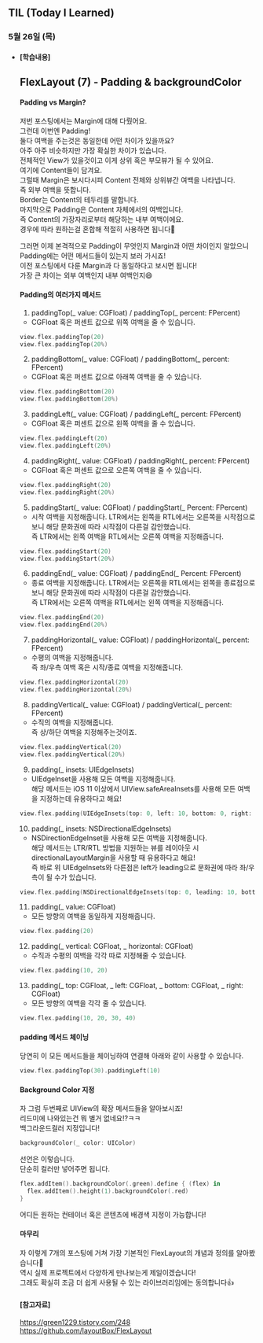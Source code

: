 ## TIL (Today I Learned)

### 5월 26일 (목)   

- #### [학습내용]    
  ## FlexLayout (7) - Padding & backgroundColor
  
  #### Padding vs Margin?   

  저번 포스팅에서는 Margin에 대해 다뤘어요.   
  그런데 이번엔 Padding!    
  둘다 여백을 주는것은 동일한데 어떤 차이가 있을까요?    
  아주 아주 비슷하지만 가장 확실한 차이가 있습니다.   
  전체적인 View가 있을것이고 이게 상위 혹은 부모뷰가 될 수 있어요.     
  여기에 Content들이 담겨요.   
  그럴때 Margin은 보시다시피 Content 전체와 상위뷰간 여백을 나타냅니다.    
  즉 외부 여백을 뜻합니다.   
  Border는 Content의 테두리를 말합니다.    
  마지막으로 Padding은 Content 자체에서의 여백입니다.   
  즉 Content의 가장자리로부터 해당하는 내부 여백이에요.   
  경우에 따라 원하는걸 혼합해 적절히 사용하면 됩니다🙌    

  그러면 이제 본격적으로 Padding이 무엇인지 Margin과 어떤 차이인지 알았으니 Padding에는 어떤 메서드들이 있는지 보러 가시죠!    
  이전 포스팅에서 다룬 Margin과 다 동일하다고 보시면 됩니다!    
  가장 큰 차이는 외부 여백인지 내부 여백인지😄   

  #### Padding의 여러가지 메서드    

  1. paddingTop(_ value: CGFloat) / paddingTop(_ percent: FPercent)    
   - CGFloat 혹은 퍼센트 값으로 위쪽 여백을 줄 수 있습니다.    
  ```swift
  view.flex.paddingTop(20)
  view.flex.paddingTop(20%)
  ```
  2. paddingBottom(_ value: CGFloat) / paddingBottom(_ percent: FPercent)    
   - CGFloat 혹은 퍼센트 값으로 아래쪽 여백을 줄 수 있습니다.    
  ```swift
  view.flex.paddingBottom(20)
  view.flex.paddingBottom(20%)
  ```
  3. paddingLeft(_ value: CGFloat) / paddingLeft(_ percent: FPercent)    
   - CGFloat 혹은 퍼센트 값으로 왼쪽 여백을 줄 수 있습니다.   
  ```swift
  view.flex.paddingLeft(20)
  view.flex.paddingLeft(20%)
  ```
  4. paddingRight(_ value: CGFloat) / paddingRight(_ percent: FPercent)      
   - CGFloat 혹은 퍼센트 값으로 오른쪽 여백을 줄 수 있습니다.    
  ```swift
  view.flex.paddingRight(20)
  view.flex.paddingRight(20%)
  ```
  5. paddingStart(_ value: CGFloat) / paddingStart(_ Percent: FPercent)   
   - 시작 여백을 지정해줍니다. LTR에서는 왼쪽을 RTL에서는 오른쪽을 시작점으로 보니 해당 문화권에 따라 시작점이 다른걸 감안했습니다.    
  즉 LTR에서는 왼쪽 여백을 RTL에서는 오른쪽 여백을 지정해줍니다.   
  ```swift
  view.flex.paddingStart(20)
  view.flex.paddingStart(20%)
  ```
  6. paddingEnd(_ value: CGFloat) / paddingEnd(_ Percent: FPercent)   
   - 종료 여백을 지정해줍니다. LTR에서는 오른쪽을 RTL에서는 왼쪽을 종료점으로 보니 해당 문화권에 따라 시작점이 다른걸 감안했습니다.  
  즉 LTR에서는 오른쪽 여백을 RTL에서는 왼쪽 여백을 지정해줍니다.    
  ```swift
  view.flex.paddingEnd(20)
  view.flex.paddingEnd(20%)
  ```
  7. paddingHorizontal(_ value: CGFloat) / paddingHorizontal(_ percent: FPercent)   
   - 수평의 여백을 지정해줍니다.   
  즉 좌/우측 여백 혹은 시작/종료 여백을 지정해줍니다.   
  ```swift
  view.flex.paddingHorizontal(20)
  view.flex.paddingHorizontal(20%)
  ```
  8. paddingVertical(_ value: CGFloat) / paddingVertical(_ percent: FPercent)   
   - 수직의 여백을 지정해줍니다.   
  즉 상/하단 여백을 지정해주는것이죠.   
  ```swift
  view.flex.paddingVertical(20)
  view.flex.paddingVertical(20%)
  ```
  9. padding(_ insets: UIEdgeInsets)   
   - UIEdgeInset을 사용해 모든 여백을 지정해줍니다.    
  해당 메서드는 iOS 11 이상에서 UIView.safeAreaInsets를 사용해 모든 여백을 지정하는데 유용하다고 해요!   
  ```swift
  view.flex.padding(UIEdgeInsets(top: 0, left: 10, bottom: 0, right: 20))
  ```
  10. padding(_ insets: NSDirectionalEdgeInsets)   
   - NSDirectionEdgeInset을 사용해 모든 여백을 지정해줍니다.   
  해당 메서드는 LTR/RTL 방법을 지원하는 뷰를 레이아웃 시 directionalLayoutMargin을 사용할 때 유용하다고 해요!  
  즉 바로 위 UIEdgeInsets와 다른점은 left가 leading으로 문화권에 따라 좌/우측이 될 수가 있습니다.    
  ```swift
  view.flex.padding(NSDirectionalEdgeInsets(top: 0, leading: 10, bottom: 0, trailing: 20))
  ```
  11. padding(_ value: CGFloat)    
   - 모든 방향의 여백을 동일하게 지정해줍니다.   
  ```swift
  view.flex.padding(20)
  ```
  12. padding(_ vertical: CGFloat, _ horizontal: CGFloat)   
   - 수직과 수평의 여백을 각각 따로 지정해줄 수 있습니다.   
  ```swift
  view.flex.padding(10, 20)
  ```
  13. padding(_ top: CGFloat, _ left: CGFloat, _ bottom: CGFloat, _ right: CGFloat)   
   - 모든 방향의 여백을 각각 줄 수 있습니다.   
  ```swift
  view.flex.padding(10, 20, 30, 40)
  ```

  #### padding 메서드 체이닝   

  당연히 이 모든 메서드들을 체이닝하여 연결해 아래와 같이 사용할 수 있습니다.   
  ```swift
  view.flex.paddingTop(30).paddingLeft(10)
  ```

  #### Background Color 지정   

  자 그럼 두번째로 UIView의 확장 메서드들을 알아보시죠!   
  리드미에 나와있는건 뭐 별거 없네요!?ㅋㅋ   
  백그라운드컬러 지정입니다!   
  ```swift
  backgroundColor(_ color: UIColor)
  ```
  선언은 이렇습니다.   
  단순히 컬러만 넣어주면 됩니다.   
  ```swift
  flex.addItem().backgroundColor(.green).define { (flex) in
    flex.addItem().height(1).backgroundColor(.red)
  }
  ```
  어디든 원하는 컨테이너 혹은 콘텐츠에 배경색 지정이 가능합니다!    
  
  #### 마무리    

  자 이렇게 7개의 포스팅에 거쳐 가장 기본적인 FlexLayout의 개념과 정의를 알아봤습니다🙌   
  역시 실제 프로젝트에서 다양하게 만나보는게 제일이겠습니다!  
  그래도 확실히 조금 더 쉽게 사용될 수 있는 라이브러리임에는 동의합니다👍   

  #### [참고자료]    
  https://green1229.tistory.com/248    
  https://github.com/layoutBox/FlexLayout   
